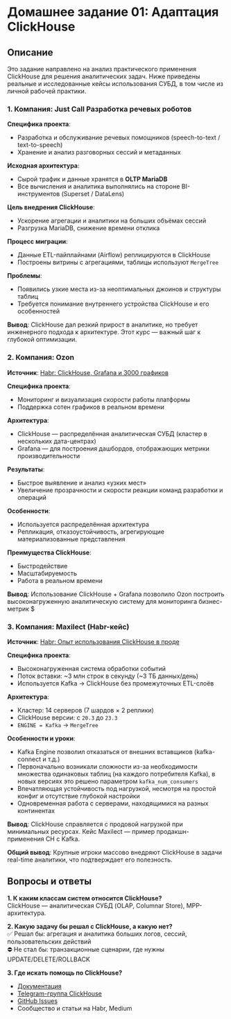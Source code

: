 # Домашнее задание 01: Адаптация ClickHouse

## Описание

Это задание направлено на анализ практического применения ClickHouse для решения аналитических задач. Ниже приведены реальные и исследованные кейсы использования СУБД, в том числе из личной рабочей практики.


### 1. Компания: Just Call Разработка речевых роботов

**Специфика проекта**:
- Разработка и обслуживание речевых помощников (speech-to-text / text-to-speech)
- Хранение и анализ разговорных сессий и метаданных

**Исходная архитектура**:
- Сырой трафик и данные хранятся в **OLTP MariaDB**
- Все вычисления и аналитика выполнялись на стороне BI-инструментов (Superset / DataLens)

**Цель внедрения ClickHouse**:
- Ускорение агрегации и аналитики на больших объёмах сессий
- Разгрузка MariaDB, снижение времени отклика

**Процесс миграции**:
- Данные ETL-пайплайнами (Airflow) реплицируются в ClickHouse
- Построены витрины с агрегациями, таблицы используют `MergeTree`

**Проблемы**:
- Появились узкие места из-за неоптимальных джоинов и структуры таблиц
- Требуется понимание внутреннего устройства ClickHouse и его особенностей

**Вывод**:
ClickHouse дал резкий прирост в аналитике, но требует инженерного подхода к архитектуре. Этот курс — важный шаг к глубокой оптимизации.


### 2. Компания: Ozon

**Источник**: [Habr: ClickHouse, Grafana и 3000 графиков](https://habr.com/ru/companies/ozontech/articles/774712/)

**Специфика проекта**:
- Мониторинг и визуализация скорости работы платформы
- Поддержка сотен графиков в реальном времени

**Архитектура**:
- ClickHouse — распределённая аналитическая СУБД (кластер в нескольких дата-центрах)
- Grafana — для построения дашбордов, отображающих метрики производительности

**Результаты**:
- Быстрое выявление и анализ «узких мест»
- Увеличение прозрачности и скорости реакции команд разработки и операций

**Особенности**:
- Используется распределённая архитектура
- Репликация, отказоустойчивость, агрегирующие материализованные представления

**Преимущества ClickHouse**:
- Быстродействие
- Масштабируемость
- Работа в реальном времени

**Вывод**:
Использование ClickHouse + Grafana позволило Ozon построить высоконагруженную аналитическую систему для мониторинга бизнес-метрик $


### 3. Компания: Maxilect (Habr-кейс)

**Источник**: [Habr: Опыт использования ClickHouse в проде](https://habr.com/ru/companies/maxilect/articles/761258/)

**Специфика проекта**:
- Высоконагруженная система обработки событий
- Поток вставки: ~3 млн строк в секунду (~3 ТБ данных/день)
- Используется Kafka → ClickHouse без промежуточных ETL-слоёв

**Архитектура**:
- Кластер: 14 серверов (7 шардов × 2 реплики)
- ClickHouse версии: с `20.3` до `23.3`
- `ENGINE = Kafka` → `MergeTree`

**Особенности и уроки**:
- Kafka Engine позволил отказаться от внешних вставщиков (kafka-connect и т.д.)
- Первоначально возникали сложности из-за необходимости множества одинаковых таблиц (на каждого потребителя Kafka), в новых версиях это решено параметром `kafka_num_consumers`
- Впечатляющая устойчивость под нагрузкой, несмотря на простой конфиг и отсутствие глубокой настройки
- Одновременная работа с серверами, находящимися на разных континентах

**Вывод**:
ClickHouse справляется с продовой нагрузкой при минимальных ресурсах. Кейс Maxilect — пример продакшн-применения CH с Kafka.

**Общий вывод**:
Крупные игроки массово внедряют ClickHouse в задачи real-time аналитики, что подтверждает его полезность.

## Вопросы и ответы

**1. К каким классам систем относится ClickHouse?**  
ClickHouse — аналитическая СУБД (OLAP, Columnar Store), MPP-архитектура.

**2. Какую задачу бы решал с ClickHouse, а какую нет?**  
✅ Решал бы: агрегация и аналитика больших логов, сессий, пользовательских действий  
⛔ Не стал бы: транзакционные сценарии, где нужны UPDATE/DELETE/ROLLBACK

**3. Где искать помощь по ClickHouse?**  
- [Документация](https://clickhouse.com/docs)
- [Telegram-группа ClickHouse](https://t.me/clickhouse_ru)
- [GitHub Issues](https://github.com/ClickHouse/ClickHouse/issues)
- Сообщество и статьи на Habr, Medium


